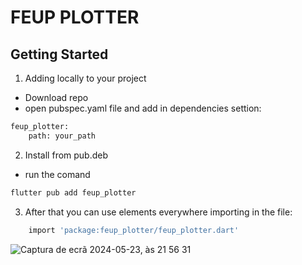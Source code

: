 # FEUP PLOTTER
## Getting Started


1. Adding locally to your project
- Download repo
- open pubspec.yaml file and add in dependencies settion:

```bash
feup_plotter:
    path: your_path
```

2. Install from pub.deb
- run the comand 

```bash
flutter pub add feup_plotter
```



3. After that you can use elements everywhere importing in the file:
```bash
    import 'package:feup_plotter/feup_plotter.dart'
```

![Captura de ecrã 2024-05-23, às 21 56 31](https://github.com/mrgarciamanuel/feup-plotter/assets/100171179/41fd524a-f244-4f8d-b3b8-b8cb63633404)

